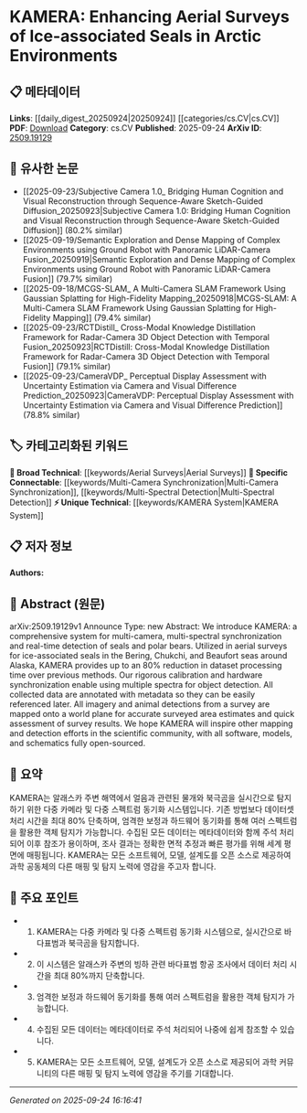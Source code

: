 <!-- KEYWORD_LINKING_METADATA:
{
  "processed_timestamp": "2025-09-24T16:16:41.132301",
  "vocabulary_version": "1.0",
  "selected_keywords": [
    "KAMERA System",
    "Multi-Camera Synchronization",
    "Multi-Spectral Detection",
    "Aerial Surveys"
  ],
  "rejected_keywords": [],
  "similarity_scores": {
    "KAMERA System": 0.8,
    "Multi-Camera Synchronization": 0.78,
    "Multi-Spectral Detection": 0.79,
    "Aerial Surveys": 0.7
  },
  "extraction_method": "AI_prompt_based",
  "budget_applied": true,
  "candidates_json": {
    "candidates": [
      {
        "surface": "KAMERA",
        "canonical": "KAMERA System",
        "aliases": [
          "KAMERA"
        ],
        "category": "unique_technical",
        "rationale": "KAMERA is a unique system introduced in the paper, providing a novel approach to aerial surveys with significant improvements in processing time.",
        "novelty_score": 0.85,
        "connectivity_score": 0.65,
        "specificity_score": 0.9,
        "link_intent_score": 0.8
      },
      {
        "surface": "multi-camera synchronization",
        "canonical": "Multi-Camera Synchronization",
        "aliases": [
          "camera synchronization"
        ],
        "category": "specific_connectable",
        "rationale": "This technique is crucial for the system's functionality and can connect to broader topics in computer vision and imaging technologies.",
        "novelty_score": 0.7,
        "connectivity_score": 0.75,
        "specificity_score": 0.8,
        "link_intent_score": 0.78
      },
      {
        "surface": "multi-spectral detection",
        "canonical": "Multi-Spectral Detection",
        "aliases": [
          "spectral detection"
        ],
        "category": "specific_connectable",
        "rationale": "Multi-spectral detection is a key feature of the system, relevant to fields like remote sensing and environmental monitoring.",
        "novelty_score": 0.68,
        "connectivity_score": 0.77,
        "specificity_score": 0.82,
        "link_intent_score": 0.79
      },
      {
        "surface": "aerial surveys",
        "canonical": "Aerial Surveys",
        "aliases": [
          "aerial survey"
        ],
        "category": "broad_technical",
        "rationale": "Aerial surveys are a fundamental method in environmental monitoring and wildlife studies, providing a broad connection to related research.",
        "novelty_score": 0.55,
        "connectivity_score": 0.85,
        "specificity_score": 0.65,
        "link_intent_score": 0.7
      }
    ],
    "ban_list_suggestions": [
      "real-time detection",
      "dataset processing time"
    ]
  },
  "decisions": [
    {
      "candidate_surface": "KAMERA",
      "resolved_canonical": "KAMERA System",
      "decision": "linked",
      "scores": {
        "novelty": 0.85,
        "connectivity": 0.65,
        "specificity": 0.9,
        "link_intent": 0.8
      }
    },
    {
      "candidate_surface": "multi-camera synchronization",
      "resolved_canonical": "Multi-Camera Synchronization",
      "decision": "linked",
      "scores": {
        "novelty": 0.7,
        "connectivity": 0.75,
        "specificity": 0.8,
        "link_intent": 0.78
      }
    },
    {
      "candidate_surface": "multi-spectral detection",
      "resolved_canonical": "Multi-Spectral Detection",
      "decision": "linked",
      "scores": {
        "novelty": 0.68,
        "connectivity": 0.77,
        "specificity": 0.82,
        "link_intent": 0.79
      }
    },
    {
      "candidate_surface": "aerial surveys",
      "resolved_canonical": "Aerial Surveys",
      "decision": "linked",
      "scores": {
        "novelty": 0.55,
        "connectivity": 0.85,
        "specificity": 0.65,
        "link_intent": 0.7
      }
    }
  ]
}
-->

# KAMERA: Enhancing Aerial Surveys of Ice-associated Seals in Arctic Environments

## 📋 메타데이터

**Links**: [[daily_digest_20250924|20250924]] [[categories/cs.CV|cs.CV]]
**PDF**: [Download](https://arxiv.org/pdf/2509.19129.pdf)
**Category**: cs.CV
**Published**: 2025-09-24
**ArXiv ID**: [2509.19129](https://arxiv.org/abs/2509.19129)

## 🔗 유사한 논문
- [[2025-09-23/Subjective Camera 1.0_ Bridging Human Cognition and Visual Reconstruction through Sequence-Aware Sketch-Guided Diffusion_20250923|Subjective Camera 1.0: Bridging Human Cognition and Visual Reconstruction through Sequence-Aware Sketch-Guided Diffusion]] (80.2% similar)
- [[2025-09-19/Semantic Exploration and Dense Mapping of Complex Environments using Ground Robot with Panoramic LiDAR-Camera Fusion_20250919|Semantic Exploration and Dense Mapping of Complex Environments using Ground Robot with Panoramic LiDAR-Camera Fusion]] (79.7% similar)
- [[2025-09-18/MCGS-SLAM_ A Multi-Camera SLAM Framework Using Gaussian Splatting for High-Fidelity Mapping_20250918|MCGS-SLAM: A Multi-Camera SLAM Framework Using Gaussian Splatting for High-Fidelity Mapping]] (79.4% similar)
- [[2025-09-23/RCTDistill_ Cross-Modal Knowledge Distillation Framework for Radar-Camera 3D Object Detection with Temporal Fusion_20250923|RCTDistill: Cross-Modal Knowledge Distillation Framework for Radar-Camera 3D Object Detection with Temporal Fusion]] (79.1% similar)
- [[2025-09-23/CameraVDP_ Perceptual Display Assessment with Uncertainty Estimation via Camera and Visual Difference Prediction_20250923|CameraVDP: Perceptual Display Assessment with Uncertainty Estimation via Camera and Visual Difference Prediction]] (78.8% similar)

## 🏷️ 카테고리화된 키워드
**🧠 Broad Technical**: [[keywords/Aerial Surveys|Aerial Surveys]]
**🔗 Specific Connectable**: [[keywords/Multi-Camera Synchronization|Multi-Camera Synchronization]], [[keywords/Multi-Spectral Detection|Multi-Spectral Detection]]
**⚡ Unique Technical**: [[keywords/KAMERA System|KAMERA System]]

## 📋 저자 정보

**Authors:** 

## 📄 Abstract (원문)

arXiv:2509.19129v1 Announce Type: new 
Abstract: We introduce KAMERA: a comprehensive system for multi-camera, multi-spectral synchronization and real-time detection of seals and polar bears. Utilized in aerial surveys for ice-associated seals in the Bering, Chukchi, and Beaufort seas around Alaska, KAMERA provides up to an 80% reduction in dataset processing time over previous methods. Our rigorous calibration and hardware synchronization enable using multiple spectra for object detection. All collected data are annotated with metadata so they can be easily referenced later. All imagery and animal detections from a survey are mapped onto a world plane for accurate surveyed area estimates and quick assessment of survey results. We hope KAMERA will inspire other mapping and detection efforts in the scientific community, with all software, models, and schematics fully open-sourced.

## 📝 요약

KAMERA는 알래스카 주변 해역에서 얼음과 관련된 물개와 북극곰을 실시간으로 탐지하기 위한 다중 카메라 및 다중 스펙트럼 동기화 시스템입니다. 기존 방법보다 데이터셋 처리 시간을 최대 80% 단축하며, 엄격한 보정과 하드웨어 동기화를 통해 여러 스펙트럼을 활용한 객체 탐지가 가능합니다. 수집된 모든 데이터는 메타데이터와 함께 주석 처리되어 이후 참조가 용이하며, 조사 결과는 정확한 면적 추정과 빠른 평가를 위해 세계 평면에 매핑됩니다. KAMERA는 모든 소프트웨어, 모델, 설계도를 오픈 소스로 제공하여 과학 공동체의 다른 매핑 및 탐지 노력에 영감을 주고자 합니다.

## 🎯 주요 포인트

- 1. KAMERA는 다중 카메라 및 다중 스펙트럼 동기화 시스템으로, 실시간으로 바다표범과 북극곰을 탐지합니다.
- 2. 이 시스템은 알래스카 주변의 빙하 관련 바다표범 항공 조사에서 데이터 처리 시간을 최대 80%까지 단축합니다.
- 3. 엄격한 보정과 하드웨어 동기화를 통해 여러 스펙트럼을 활용한 객체 탐지가 가능합니다.
- 4. 수집된 모든 데이터는 메타데이터로 주석 처리되어 나중에 쉽게 참조할 수 있습니다.
- 5. KAMERA는 모든 소프트웨어, 모델, 설계도가 오픈 소스로 제공되어 과학 커뮤니티의 다른 매핑 및 탐지 노력에 영감을 주기를 기대합니다.


---

*Generated on 2025-09-24 16:16:41*